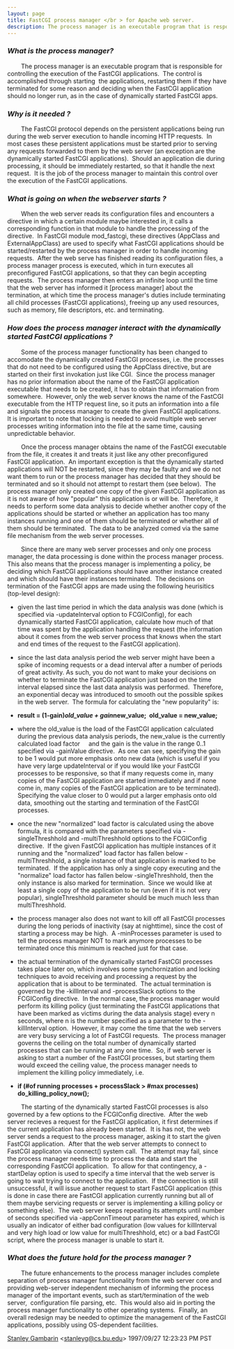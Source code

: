 ```yaml
---
layout: page
title: FastCGI process manager </br > for Apache web server.
description: The process manager is an executable program that is responsible </br > for controlling the execution of the FastCGI applications.
---
```


### _What is the process manager?_

        The process manager is an executable program that is responsible for controlling the execution of the FastCGI applications.  The control is accomplished through starting  the applications, restarting them if they have terminated for some reason and deciding when the FastCGI application should no longer run, as in the case of dynamically started FastCGI apps.  

### _Why is it needed ?_

        The FastCGI protocol depends on the persistent applications being run during the web server execution to handle incoming HTTP requests.  In most cases these persistent applications must be started prior to serving any requests forwarded to them by the web server (an exception are the dynamically started FastCGI applications).  Should an application die during processing, it should be immediately restarted, so that it handle the next request.  It is the job of the process manager to maintain this control over the execution of the FastCGI applications.  

### _What is going on when the webserver starts ?_

        When the web server reads its configuration files and encounters a directive in which a certain module maybe interested in, it calls a  corresponding function in that module to handle the processing of the directive.  In FastCGI module mod_fastcgi, these directives (AppClass and ExternalAppClass) are used to specify what FastCGI applications should be started/restarted by the process manager in order to handle incoming requests.  After the web serve has finished reading its configuration files, a process manager process is executed, which in turn executes all preconfigured FastCGI applications, so that they can begin accepting requests.  The process manager then enters an infinite loop until the time that the web server has informed it [process manager] about the termination, at which time the process manager's duties include terminating all child processes (FastCGI applications), freeing up any used resources, such as memory, file descriptors, etc. and terminating.  

### _How does the process manager interact with the dynamically started FastCGI applications ?_

        Some of the process manager functionality has been changed to accomodate the dynamically created FastCGI processes, i.e. the processes that do not need to be configured using the AppClass directive, but are started on their first invokation just like CGI.  Since the process manager has no prior information about the name of the FastCGI application executable that needs to be created, it has to obtain that information from somewhere.  However, only the web server knows the name of the FastCGI executable from the HTTP request line, so it puts an information into a file and signals the process manager to create the given FastCGI applications.  It is important to note that locking is needed to avoid multiple web server processes writing information into the file at the same time, causing unpredictable behavior.

        Once the process manager obtains the name of the FastCGI executable from the file, it creates it and treats it just like any other preconfigured FastCGI application.  An important exception is that the dynamically started applications will NOT be restarted, since they may be faulty and we do not want them to run or the process manager has decided that they should be terminated and so it should not attempt to restart them (see below).  The process manager only created one copy of the given FastCGI application as it is not aware of how "popular" this application is or will be.  Therefore, it needs to perform some data analysis to decide whether another copy of the applications should be started or whether an application has too many instances running and one of them should be terminated or whether all of them should be terminated.  The data to be analyzed comed via the same file mechanism from the web server processes.

        Since there are many web server processes and only one process manager, the data processing is done within the process manager process.  This also means that the process manager is implementing a policy, be deciding which FastCGI applications should have another instance created and which should have their instances terminated.  The decisions on termination of the FastCGI apps are made using the following heurisitics (top-level design):

*   given the last time period in which the data analysis was done (which is specified via -updateInterval option to FCGIConfig), for each dynamically started FastCGI application, calculate how much of that time was spent by the application handling the request (the information about it comes from the web server process that knows when the start and end times of the request to the FastCGI application).  

*   since the last data analysis period the web server might have been a spike of incoming requests or a dead interval after a number of periods of great activity. As such, you do not want to make your decisions on whether to terminate the FastCGI application just based on the time interval elapsed since the last data analysis was performed.  Therefore, an exponential decay was introduced to smooth out the possible spikes in the web server.  The formula for calculating the "new popularity" is:

*   **result = (1-gain)*old_value + gain*new_value;  old_value = new_value;**
*   where the old_value is the load of the FastCGI application calculated during the previous data analysis periods, the new_value is the currently calculated load factor     and the gain is the value in the range 0..1 specified via -gainValue directive.  As one can see, specifying the gain to be 1 would put more emphasis onto new data (which is useful if you have very large updateInterval or if you would like your FastCGI processes to be responsive, so that if many requests come in, many copies of the FastCGI application are started immediately and if none come in, many copies of the FastCGI application are to be terminated).  Specifying the value closer to 0 would put a larger emphasis onto old data, smoothing out the starting and termination of the FastCGI processes.

*   once the new "normalized" load factor is calculated using the above formula, it is compared with the parameters specified via -singleThreshhold and -multiThreshhold options to the FCGIConfig directive.  If the given FastCGI application has multiple instances of it running and the "normalized" load factor has fallen below -multiThreshhold, a single instance of that application is marked to be terminated.  If the application has only a single copy executing and the "normalize" load factor has fallen below -singleThreshhold, then the only instance is also marked for termination.  Since we would like at least a single copy of the application to be run (even if it is not very popular), singleThreshhold parameter should be much much less than multiThreshhold.   

*   the process manager also does not want to kill off all FastCGI processes during the long periods of inactivity (say at nighttime), since the cost of starting a process may be high.  A -minProcesses parameter is used to tell the process manager NOT to mark anymore processes to be terminated once this minimum is reached just for that case.  

*   the actual termination of the dynamically started FastCGI processes takes place later on, which involves some synchornization and locking techniques to avoid receiving and processing a request by the application that is about to be terminated.  The actual termination is governed by the -killInterval and -processSlack options to the FCGIConfig directive.  In the normal case, the process manager would perform its killing policy (just terminating the FastCGI applications that have been marked as victims during the data analysis stage) every n seconds, where n is the number specified as a parameter to the -killInterval option.  However, it may come the time that the web servers are very busy servicing a lot of FastCGI requests.  The process manager governs the ceiling on the total number of dynamically started processes that can be running at any one time.  So, if web server is asking to start a number of the FastCGI processes, but starting them would exceed the ceiling value, the process manager needs to implement the killing policy immediately, i.e.   

*   **if (#of running processes + processSlack > #max processes)    do_killing_policy_now();**          

        The starting of the dynamically started FastCGI processes is also governed by a few options to the FCGIConfig directive.  After the web server recieves a request for the FastCGI application, it first determines if the current application has already been started.  It is has not, the web server sends a request to the process manager, asking it to start the given FastCGI application.  After that the web server attempts to connect to FastCGI applicaton via connect() system call.  The attempt may fail, since the process manager needs time to process the data and start the corresponding FastCGI application.  To allow for that contingency, a -startDelay option is used to specify a time interval that the web server is going to wait trying to connect to the application.  If the connection is still unsuccessful, it will issue another request to start FastCGI application (this is done in case there are FastCGI application currently running but all of them maybe servicing requests or server is implementing a killing policy or something else).  The web server keeps repeating its attempts until number of seconds specified via -appConnTimeout parameter has expired, which is usually an indicator of either bad configuration (low values for killInterval and very high load or low value for multiThreshhold, etc) or a bad FastCGI script, where the process manager is unable to start it.  

### _What does the future hold for the process manager ?_

        The future enhancements to the process manager includes complete separation of process manager functionality from the web server core and providing web-server independent mechanism of informing the process manager of the important events, such as start/termination of the web server,  configuration file parsing, etc.  This would also aid in porting the process manager functionality to other operating systems.  Finally, an overall redesign may be needed to optimize the management of the FastCGI applications, possibly using OS-dependent facilities.

[Stanley Gambarin](https://www.linkedin.com/in/0x5347/) <[stanleyg@cs.bu.edu](mailto://stanleyg@cs.bu.edu)> 1997/09/27 12:23:23 PM PST
